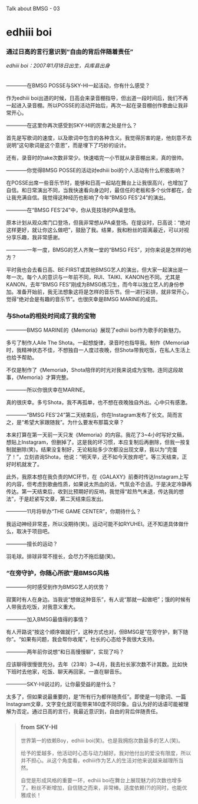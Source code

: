 Talk about BMSG - 03
# edhiii boi
### 通过日高的言行意识到“自由的背后伴随着责任”
*edhiii boi：2007年1月18日出生，兵库县出身*
<br/><br/><br/>
————在BMSG POSSE与SKY-HI一起活动，你有什么感受？

作为edhiii boi出道的时候，日高会来录音棚指导，但出道一段时间后，我们不再一起进入录音棚。所以POSSE的活动开始后，再次一起在录音棚创作歌曲让我非常开心。

————在这里你再次感受到SKY-HI的厉害之处是什么？

首先是写歌词的速度，以及歌词中包含的各种含义。我觉得厉害的是，他刻意不去说明“这句歌词是这个意思”，而是埋下了巧妙的设计。

还有，录音时的take次数非常少。快速唱完一小节就从录音棚出来，真的很帅。

————你觉得BMSG POSSE的活动对edhiii boi的个人活动有什么积极影响？

在POSSE出席一些音乐节时，能够和日高一起站在舞台上让我很高兴，也增加了自信。和日常演出不同，当我快速看向身边时，最信任的老板和多个伙伴都在，会让我充满自信。我觉得这种经历也影响了今年“BMSG FES'24”的演出。

————在“BMSG FES'24”中，你从竞技场的PA桌登场。

原本计划从观众席门口登场，但我非常想从PA桌登场。在提议时，日高说：“绝对这样更好，就让你这么做吧”，鼓励了我。结果，我和粉丝的距离最近，可以对视分享乐趣，我非常感谢。

————一年一度，BMSG的艺人齐聚一堂的“BMSG FES”，对你来说是怎样的地方？

平时我也会去看日高、BE:FIRST或其他BMSG艺人的演出，但大家一起演出是一年一次。每个人的意识与一年前不同，RUI、TAIKI、KANON也不同。尤其是KANON，去年“BMSG FES”刚成为BMSG练习生，而今年以独立艺人的身份参加。准备开始前，我无法想象这将是怎样的音乐节。但一进行彩排，就非常开心，觉得“绝对会是有趣的音乐节”。也很庆幸是BMSG MARINE的成员。

### 与Shota的相处时间成了我的宝物

————BMSG MARINE的《Memoria》展现了edhiii boi作为歌手的新魅力。

多亏了制作人Aile The Shota。一起想旋律，录音时也指导我。制作《Memoria》时，我精神状态不佳，不想独自一人度过夜晚，但Shota带我吃饭，在私人生活上也给予帮助。

不仅是制作了《Memoria》，Shota陪伴的时光对我来说成为宝物。连同这段故事，《Memoria》才算完整。

————所以你很庆幸在MARINE。

真的很庆幸。多亏Shota，我不再孤单，也不想在夜晚独自外出。心中只有感激。

————“BMSG FES'24”第二天结束后，你在Instagram发布了长文。简而言之，是“希望大家跟随我”。为什么要发布那篇文章？

本来打算在第一天前一天只发《Memoria》的内容。我花了3~4小时写好文稿，想贴上Instagram，但删掉了。这是我的坏习惯，本应复制后再删除，但我一按复制就删除(笑)。结果没复制好，无论粘贴多少次都没出现文章，我以为“完蛋了！”，立刻咨询Shota，他说：“明天早，还不如今天放弃吧”。等三天结束，正好时机就发了。

此外，我原本想在我负责的MC环节，在《GALAXY》前奏时传达Instagram上写的内容，但考虑到歌曲性质，如果说太热血的话，气氛会不合适。于是决定冷静再传达。第一天结束后，收到比预期好的反响，我觉得“趁热气未退，传达我的想法”，于是赶紧写文章，第二天结束后发出。

————11月将举办“THE GAME CENTER”，你期待什么？

我运动神经非常差，所以没期待(笑)。运动可能不如RYUHEI。还不知道具体做什么，取决于项目吧。

————擅长的运动？

羽毛球。排球非常不擅长，会尽力不拖后腿(笑)。

### “在旁守护，你随心所欲”是BMSG风格
————何时感受到作为BMSG艺人的优势？

寂寞时有人在身边。当我说“想做这种音乐”，有人说“那就一起做吧”；饿的时候有人带我去吃饭，对我意义重大。

————加入BMSG最值得的事情？

有人开路说“按这个顺序做就行”，这种方式也对，但BMSG是“在旁守护，剩下随你”。“如果有问题，我会帮你收尾”，社长的心态给予我很大支持。

————两年前你说想“和日高慢慢聊”，实现了吗？

应该聊得很慢很充分。去年（23年）3~4月，我去社长家次数不计其数。比如快下班时去他家，吃饭、聊天再回家。一直在聊音乐。

————SKY-HI说过的，让你最受益的是什么？

太多了，但如果说最重要的，是“所有行为都伴随责任”。即使是一句歌词、一篇Instagram文章，文字变化就可能带来180度不同印象。自认为好的话语可能被理解为否定。通过日高的言行，我最近意识到，自由的背后伴随责任。

> ### from SKY-HI
> 
> 世界第一的依赖Boy，edhiii boi(笑)。也是我拥抱次数最多的艺人(笑)。
> 
> 给予的爱越多，他活动时心态与动力越好。我对他付出的爱没有限度，所以并不担心。从这个角度看，edhiii作为艺人的生活对他来说越来越理所当然。
> 
> 自觉是形成风格的重要一环，edhiii boi在舞台上展现魅力的次数也增多了。粉丝不断增加，自信随之而来，非常棒。适度依赖(?)的同时，也能优雅成长！
>
>
